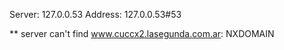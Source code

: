 Server:		127.0.0.53
Address:	127.0.0.53#53

** server can't find www.cuccx2.lasegunda.com.ar: NXDOMAIN

